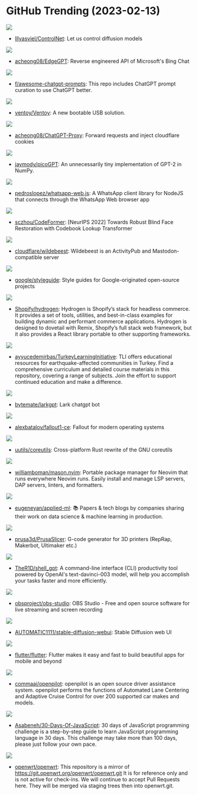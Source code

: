 # GitHub Trending (2023-02-13)

![](https://img.shields.io/badge/Python-New%20226-green?style=flat-square&logo=appveyor)
- [lllyasviel/ControlNet](https://github.com/lllyasviel/ControlNet): Let us control diffusion models

![](https://img.shields.io/badge/Python-New%20268-green?style=flat-square&logo=appveyor)
- [acheong08/EdgeGPT](https://github.com/acheong08/EdgeGPT): Reverse engineered API of Microsoft's Bing Chat

![](https://img.shields.io/badge/HTML-New%20501-green?style=flat-square&logo=appveyor)
- [f/awesome-chatgpt-prompts](https://github.com/f/awesome-chatgpt-prompts): This repo includes ChatGPT prompt curation to use ChatGPT better.

![](https://img.shields.io/badge/C-New%2050-green?style=flat-square&logo=appveyor)
- [ventoy/Ventoy](https://github.com/ventoy/Ventoy): A new bootable USB solution.

![](https://img.shields.io/badge/Python-New%2014-green?style=flat-square&logo=appveyor)
- [acheong08/ChatGPT-Proxy](https://github.com/acheong08/ChatGPT-Proxy): Forward requests and inject cloudflare cookies

![](https://img.shields.io/badge/Python-New%20111-green?style=flat-square&logo=appveyor)
- [jaymody/picoGPT](https://github.com/jaymody/picoGPT): An unnecessarily tiny implementation of GPT-2 in NumPy.

![](https://img.shields.io/badge/JavaScript-New%2078-green?style=flat-square&logo=appveyor)
- [pedroslopez/whatsapp-web.js](https://github.com/pedroslopez/whatsapp-web.js): A WhatsApp client library for NodeJS that connects through the WhatsApp Web browser app

![](https://img.shields.io/badge/Python-New%2061-green?style=flat-square&logo=appveyor)
- [sczhou/CodeFormer](https://github.com/sczhou/CodeFormer): [NeurIPS 2022] Towards Robust Blind Face Restoration with Codebook Lookup Transformer

![](https://img.shields.io/badge/TypeScript-New%2085-green?style=flat-square&logo=appveyor)
- [cloudflare/wildebeest](https://github.com/cloudflare/wildebeest): Wildebeest is an ActivityPub and Mastodon-compatible server

![](https://img.shields.io/badge/HTML-New%20189-green?style=flat-square&logo=appveyor)
- [google/styleguide](https://github.com/google/styleguide): Style guides for Google-originated open-source projects

![](https://img.shields.io/badge/TypeScript-New%2071-green?style=flat-square&logo=appveyor)
- [Shopify/hydrogen](https://github.com/Shopify/hydrogen): Hydrogen is Shopify’s stack for headless commerce. It provides a set of tools, utilities, and best-in-class examples for building dynamic and performant commerce applications. Hydrogen is designed to dovetail with Remix, Shopify’s full stack web framework, but it also provides a React library portable to other supporting frameworks.

![](https://img.shields.io/badge/Jupyter%20Notebook-New%20151-green?style=flat-square&logo=appveyor)
- [ayyucedemirbas/TurkeyLearningInitiative](https://github.com/ayyucedemirbas/TurkeyLearningInitiative): TLI offers educational resources for earthquake-affected communities in Turkey. Find a comprehensive curriculum and detailed course materials in this repository, covering a range of subjects. Join the effort to support continued education and make a difference.

![](https://img.shields.io/badge/Go-New%2040-green?style=flat-square&logo=appveyor)
- [bytemate/larkgpt](https://github.com/bytemate/larkgpt): Lark chatgpt bot

![](https://img.shields.io/badge/C%2B%2B-New%20177-green?style=flat-square&logo=appveyor)
- [alexbatalov/fallout1-ce](https://github.com/alexbatalov/fallout1-ce): Fallout for modern operating systems

![](https://img.shields.io/badge/Rust-New%20162-green?style=flat-square&logo=appveyor)
- [uutils/coreutils](https://github.com/uutils/coreutils): Cross-platform Rust rewrite of the GNU coreutils

![](https://img.shields.io/badge/Lua-New%2011-green?style=flat-square&logo=appveyor)
- [williamboman/mason.nvim](https://github.com/williamboman/mason.nvim): Portable package manager for Neovim that runs everywhere Neovim runs. Easily install and manage LSP servers, DAP servers, linters, and formatters.

![](https://img.shields.io/badge/none-New%20216-green?style=flat-square&logo=appveyor)
- [eugeneyan/applied-ml](https://github.com/eugeneyan/applied-ml): 📚 Papers & tech blogs by companies sharing their work on data science & machine learning in production.

![](https://img.shields.io/badge/C%2B%2B-New%2023-green?style=flat-square&logo=appveyor)
- [prusa3d/PrusaSlicer](https://github.com/prusa3d/PrusaSlicer): G-code generator for 3D printers (RepRap, Makerbot, Ultimaker etc.)

![](https://img.shields.io/badge/Python-New%20410-green?style=flat-square&logo=appveyor)
- [TheR1D/shell_gpt](https://github.com/TheR1D/shell_gpt): A command-line interface (CLI) productivity tool powered by OpenAI's text-davinci-003 model, will help you accomplish your tasks faster and more efficiently.

![](https://img.shields.io/badge/C-New%2059-green?style=flat-square&logo=appveyor)
- [obsproject/obs-studio](https://github.com/obsproject/obs-studio): OBS Studio - Free and open source software for live streaming and screen recording

![](https://img.shields.io/badge/Python-New%20304-green?style=flat-square&logo=appveyor)
- [AUTOMATIC1111/stable-diffusion-webui](https://github.com/AUTOMATIC1111/stable-diffusion-webui): Stable Diffusion web UI

![](https://img.shields.io/badge/Dart-New%2074-green?style=flat-square&logo=appveyor)
- [flutter/flutter](https://github.com/flutter/flutter): Flutter makes it easy and fast to build beautiful apps for mobile and beyond

![](https://img.shields.io/badge/Python-New%2022-green?style=flat-square&logo=appveyor)
- [commaai/openpilot](https://github.com/commaai/openpilot): openpilot is an open source driver assistance system. openpilot performs the functions of Automated Lane Centering and Adaptive Cruise Control for over 200 supported car makes and models.

![](https://img.shields.io/badge/JavaScript-New%2069-green?style=flat-square&logo=appveyor)
- [Asabeneh/30-Days-Of-JavaScript](https://github.com/Asabeneh/30-Days-Of-JavaScript): 30 days of JavaScript programming challenge is a step-by-step guide to learn JavaScript programming language in 30 days. This challenge may take more than 100 days, please just follow your own pace.

![](https://img.shields.io/badge/C-New%2014-green?style=flat-square&logo=appveyor)
- [openwrt/openwrt](https://github.com/openwrt/openwrt): This repository is a mirror of https://git.openwrt.org/openwrt/openwrt.git It is for reference only and is not active for check-ins. We will continue to accept Pull Requests here. They will be merged via staging trees then into openwrt.git.

